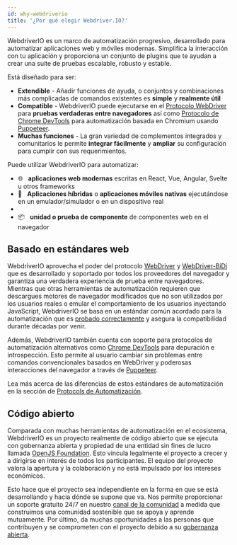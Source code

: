 ```yaml
---
id: why-webdriverio
title: '¿Por qué elegir Webdriver.IO?'
---
```


WebdriverIO es un marco de automatización progresivo, desarrollado para automatizar aplicaciones web y móviles modernas. Simplifica la interacción con tu aplicación y proporciona un conjunto de plugins que te ayudan a crear una suite de pruebas escalable, robusto y estable.

Está diseñado para ser:

- __Extendible__ - Añadir funciones de ayuda, o conjuntos y combinaciones más complicadas de comandos existentes es __simple__ y __realmente útil__
- __Compatible__ - WebdriverIO puede ejecutarse en el [Protocolo WebDriver](https://w3c.github.io/webdriver/) para __pruebas verdaderas entre navegadores__ así como [Protocolo de Chrome DevTools](https://chromedevtools.github.io/devtools-protocol/) para automatización basada en Chromium usando [Puppeteer](https://pptr.dev/).
- __Muchas funciones__ - La gran variedad de complementos integrados y comunitarios le permite __integrar fácilmente__ y __ampliar__ su configuración para cumplir con sus requerimientos.

Puede utilizar WebdriverIO para automatizar:

- 🌐 <span>&nbsp;</span> __aplicaciones web modernas__ escritas en React, Vue, Angular, Svelte u otros frameworks
- 📱 <span>&nbsp;</span> __Aplicaciones híbridas__ o __aplicaciones móviles nativas__ ejecutándose en un emulador/simulador o en un dispositivo real
-
- 📦 <span>&nbsp;</span> __unidad o prueba de componente__ de componentes web en el navegador

## Basado en estándares web

WebdriverIO aprovecha el poder del protocolo [WebDriver](https://w3c.github.io/webdriver/) y [WebDriver-BiDi](https://github.com/w3c/webdriver-bidi) que es desarrollado y soportado por todos los proveedores del navegador y garantiza una verdadera experiencia de prueba entre navegadores. Mientras que otras herramientas de automatización requieren que descargues motores de navegador modificados que no son utilizados por los usuarios reales o emular el comportamiento de los usuarios inyectando JavaScript, WebdriverIO se basa en un estándar común acordado para la automatización que es [probado correctamente](https://wpt.fyi/results/webdriver/tests?label=experimental&label=master&aligned) y asegura la compatibilidad durante décadas por venir.

Además, WebdriverIO también cuenta con soporte para protocolos de automatización alternativos como [Chrome DevTools](https://chromedevtools.github.io/devtools-protocol/) para depuración e introspección. Esto permite al usuario cambiar sin problemas entre comandos convencionales basados en WebDriver y poderosas interacciones del navegador a través de [Puppeteer](https://pptr.dev/).

Lea más acerca de las diferencias de estos estándares de automatización en la sección de [Protocols de Automatización](./AutomationProtocols.md).

## Código abierto

Comparada con muchas herramientas de automatización en el ecosistema, WebdriverIO es un proyecto realmente de código abierto que se ejecuta con gobernanza abierta y propiedad de una entidad sin fines de lucro llamada [OpenJS Foundation](https://openjsf.org/). Esto vincula legalmente el proyecto a crecer y a dirigirse en interés de todos los participantes. El equipo del proyecto valora la apertura y la colaboración y no está impulsado por los intereses económicos.

Esto hace que el proyecto sea independiente en la forma en que se está desarrollando y hacia dónde se supone que va. Nos permite proporcionar un soporte gratuito 24/7 en nuestro [canal de la comunidad](https://matrix.to/#/#webdriver.io:gitter.im) a medida que construimos una comunidad sostenible que se apoya y aprende mutuamente. Por último, da muchas oportunidades a las personas que contribuyen y se comprometen con el proyecto debido a su [gobernanza abierta](https://github.com/webdriverio/webdriverio/blob/main/GOVERNANCE.md).
